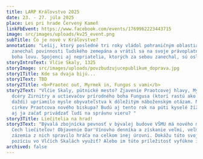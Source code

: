 ```yaml
---
title: LARP Kráľovstvo 2025
date: 23. - 27. júla 2025
place: Les pri hrade Červený Kameň
linkFbEvent: https://www.facebook.com/events/1769962223443715
image: src/images/uploads/kv25_event.png
subTitle: Čo je nové v Kráľovstve?
annotation: "Lešij, ktorý posledné tri roky vládol pohraničným oblastiam,
  zanechal povinnosti ľudského zemepána a vrátil sa na svoje právoplatné miesto
  boha lovu. Spojenci aj nepriatelia, ktorých za sebou zanechal, sú oslabení. "
storyIntroText: Vlčie Skaly, 1325
storyImage: src/images/uploads/povzbudzujucepublikum_doprava.jpg
story1Title: Kde sa dvaja bijú...
story1Text: TBD
story2Title: <b>Praotec out, Myrmek in, Fungus s vami</b>
story2Text: "Vlčie Skaly, pútnické mesto? Zjavenie Praotcovej hlavy, Myrmekovej
  dcéry Zirnitry a uctievačov prírodného boha Fungusa (ktorí rastú ako huby po
  daždi) upriamilo mysle obyvateľstva k dôležitým náboženským otázam. Nehľadá
  cirkev Praotcova nového biskupa? Budú aj tento rok na púti kyselé žížaly? Mám
  aj ja začať privádzať ľudí na správnu vieru? "
story3Title: Liečitelia na hrad!
story3Text: "Bývalá zbojnícka pevnosť v bývalej budove VŠMU má nového majiteľa:
  Cech liečiteľov! Objavenie Dar'Vínovho denníka a získanie veľmi, veľmi pevného
  zázemia z nich spravilo hráča na celkom inej úrovni. Dokážu túto svoju novú
  pozíciu vo Vlčích Skalách využiť? Alebo im túto príležitosť vyfúkne iný cech?"
archived: false
---
```


